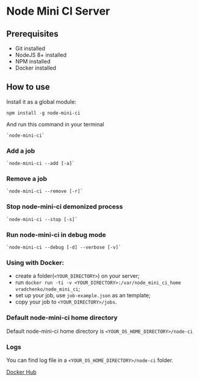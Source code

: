 # Node Mini CI Server

## Prerequisites
* Git installed
* NodeJS 8+ installed
* NPM installed
* Docker installed

## How to use

  Install it as a global module:
  
  `npm install -g node-mini-ci`

  
  And run this command in your terminal

    `node-mini-ci`

### Add a job

    `node-mini-ci --add [-a]`

### Remove a job

    `node-mini-ci --remove [-r]`

### Stop node-mini-ci demonized process

    `node-mini-ci --stop [-s]`

### Run node-mini-ci in debug mode

    `node-mini-ci --debug [-d] --verbose [-v]`

### Using with Docker:
  - create a folder(`<YOUR_DIRECTORY>`) on your server;
  - run `docker run -ti -v <YOUR_DIRECTORY>:/var/node_mini_ci_home vradchenko/node_mini_ci`;
  - set up your job, use `job-example.json` as an template;
  - copy your job to `<YOUR_DIRECTORY>/jobs`.


### Default node-mini-ci home directory

Default node-mini-ci home directory is `<YOUR_OS_HOME_DIRECTORY>/node-ci`

### Logs
You can find log file in a `<YOUR_OS_HOME_DIRECTORY>/node-ci` folder.

[Docker Hub](https://hub.docker.com/r/vradchenko/node_mini_ci/)
